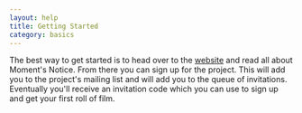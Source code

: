 ```yaml
---
layout: help
title: Getting Started
category: basics
---
```


The best way to get started is to head over to the [website](https://micahwalter.com/moments-notice) and read all about Moment's Notice. From there you can sign up for the project. This will add you to the project's mailing list and will add you to the queue of invitations. Eventually you'll receive an invitation code which you can use to sign up and get your first roll of film.
